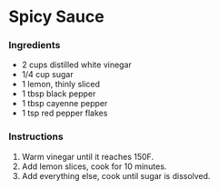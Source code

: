 # Spicy Sauce

### Ingredients
* 2 cups distilled white vinegar
* 1/4 cup sugar
* 1 lemon, thinly sliced
* 1 tbsp black pepper
* 1 tbsp cayenne pepper
* 1 tsp red pepper flakes

### Instructions
1. Warm vinegar until it reaches 150F.
2. Add lemon slices, cook for 10 minutes.
3. Add everything else, cook until sugar is dissolved.